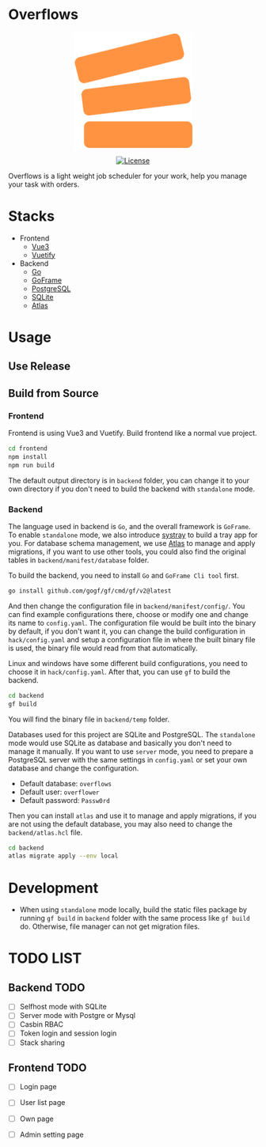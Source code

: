 # Overflows
<div align=center>
<img src="frontend/src/assets/logo.png" width="240"/>

[![License](https://img.shields.io/badge/License-Apache%202.0-blue.svg)](https://github.com/UncleChair/Overflows/blob/main/LICENSE)

</div>

Overflows is a light weight job scheduler for your work, help you manage your task with orders.

# Stacks

- Frontend
  - [Vue3](https://vuejs.org/)
  - [Vuetify](https://vuetifyjs.com/)
- Backend
  - [Go](https://go.dev/)
  - [GoFrame](https://goframe.org/)
  - [PostgreSQL](https://www.postgresql.org/)
  - [SQLite](https://www.sqlite.org/)
  - [Atlas](https://atlasgo.io/)

# Usage

## Use Release

## Build from Source

### Frontend

Frontend is using Vue3 and Vuetify. Build frontend like a normal vue project.

``` bash
cd frontend
npm install
npm run build
```

The default output directory is in `backend` folder, you can change it to your own directory if you don't need to build the backend with `standalone` mode.

### Backend

The language used in backend is `Go`, and the overall framework is `GoFrame`. To enable `standalone` mode, we also introduce [systray](https://github.com/getlantern/systray) to build a tray app for you. For database schema management, we use [Atlas](https://atlasgo.io/) to manage and apply migrations, if you want to use other tools, you could also find the original tables in `backend/manifest/database` folder.

To build the backend, you need to install `Go` and `GoFrame Cli tool` first.

``` bash
go install github.com/gogf/gf/cmd/gf/v2@latest
```

And then change the configuration file in `backend/manifest/config/`. You can find example configurations there, choose or modify one and change its name to `config.yaml`. The configuration file would be built into the binary by default, if you don't want it, you can change the build configuration in `hack/config.yaml` and setup a configuration file in where the built binary file is used, the binary file would read from that automatically.

Linux and windows have some different build configurations, you need to choose it in `hack/config.yaml`. After that, you can use `gf` to build the backend.

``` bash
cd backend
gf build
```

You will find the binary file in `backend/temp` folder.

Databases used for this project are SQLite and PostgreSQL. The `standalone` mode would use SQLite as database and basically you don't need to manage it manually. If you want to use `server` mode, you need to prepare a PostgreSQL server with the same settings in `config.yaml` or set your own database and change the configuration.
- Default database: `overflows`
- Default user: `overflower`
- Default password: `Passw0rd`

Then you can install `atlas` and use it to manage and apply migrations, if you are not using the default database, you may also need to change the `backend/atlas.hcl` file.

``` bash
cd backend
atlas migrate apply --env local
```

# Development

- When using `standalone` mode locally, build the static files package by running `gf build` in `backend` folder with the same process like `gf build` do. Otherwise, file manager can not get migration files.

# TODO LIST

## Backend TODO

- [ ] Selfhost mode with SQLite
- [ ] Server mode with Postgre or Mysql
- [ ] Casbin RBAC
- [ ] Token login and session login
- [ ] Stack sharing

## Frontend TODO

- [ ] Login page
- [ ] User list page
- [ ] Own page
- [ ] Admin setting page

